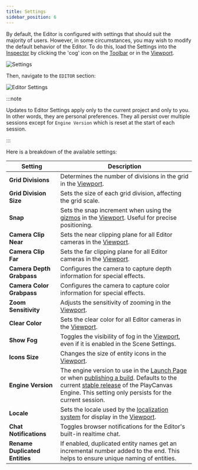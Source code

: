 ```yaml
---
title: Settings
sidebar_position: 6
---
```


By default, the Editor is configured with settings that should suit the majority of users. However, in some circumstances, you may wish to modify the default behavior of the Editor. To do this, load the Settings into the [Inspector](../inspector) by clicking the 'cog' icon on the [Toolbar](../toolbar) or in the [Viewport](../viewport).

![Settings](/img/user-manual/editor/toolbar/settings.png)

Then, navigate to the `EDITOR` section:

![Editor Settings](/img/user-manual/editor/settings/editor-settings.png)

:::note

Updates to Editor Settings apply only to the current project and only to you. In other words, they are personal preferences. They all persist over multiple sessions except for `Engine Version` which is reset at the start of each session.

:::

Here is a breakdown of the available settings:

| Setting                          | Description |
| -------------------------------- | ----------- |
| **Grid Divisions**               | Determines the number of divisions in the grid in the [Viewport](../viewport). |
| **Grid Division Size**           | Sets the size of each grid division, affecting the grid scale. |
| **Snap**                         | Sets the snap increment when using the [gizmos](../viewport#gizmos) in the [Viewport](../viewport). Useful for precise positioning. |
| **Camera Clip Near**             | Sets the near clipping plane for all Editor cameras in the [Viewport](../viewport). |
| **Camera Clip Far**              | Sets the far clipping plane for all Editor cameras in the [Viewport](../viewport). |
| **Camera Depth Grabpass**        | Configures the camera to capture depth information for special effects. |
| **Camera Color Grabpass**        | Configures the camera to capture color information for special effects. |
| **Zoom Sensitivity**             | Adjusts the sensitivity of zooming in the [Viewport](../viewport). |
| **Clear Color**                  | Sets the clear color for all Editor cameras in the [Viewport](../viewport). |
| **Show Fog**                     | Toggles the visibility of fog in the [Viewport](../viewport), even if it is enabled in the Scene Settings. |
| **Icons Size**                   | Changes the size of entity icons in the [Viewport](../viewport). |
| **Engine Version**               | The engine version to use in the [Launch Page](../../launch-page) or when [publishing a build](../../../editor/publishing/web/playcanvas-hosting#publishing-a-new-build). Defaults to the current [stable release](https://github.com/playcanvas/engine/releases) of the PlayCanvas Engine. This setting only persists for the current session. |
| **Locale**                       | Sets the locale used by the [localization system](../../../user-interface/localization) for display in the [Viewport](../viewport). |
| **Chat Notifications**           | Toggles browser notifications for the Editor's built-in realtime chat. |
| **Rename Duplicated Entities**   | If enabled, duplicated entity names get an incremental number added to the end. This helps to ensure unique naming of entities. |
